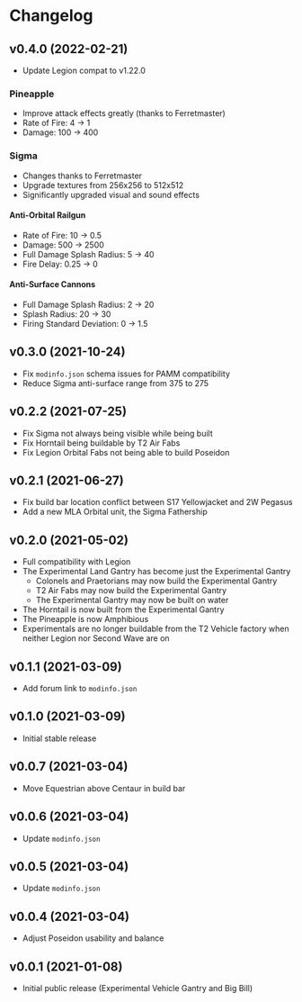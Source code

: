 # Changelog

## v0.4.0 (2022-02-21)
- Update Legion compat to v1.22.0

### Pineapple
- Improve attack effects greatly (thanks to Ferretmaster)
- Rate of Fire: 4 -> 1
- Damage: 100 -> 400

### Sigma
- Changes thanks to Ferretmaster
- Upgrade textures from 256x256 to 512x512
- Significantly upgraded visual and sound effects
#### Anti-Orbital Railgun
- Rate of Fire: 10 -> 0.5
- Damage: 500 -> 2500
- Full Damage Splash Radius: 5 -> 40
- Fire Delay: 0.25 -> 0
#### Anti-Surface Cannons
- Full Damage Splash Radius: 2 -> 20
- Splash Radius: 20 -> 30
- Firing Standard Deviation: 0 -> 1.5

## v0.3.0 (2021-10-24)
- Fix `modinfo.json` schema issues for PAMM compatibility
- Reduce Sigma anti-surface range from 375 to 275

## v0.2.2 (2021-07-25)

- Fix Sigma not always being visible while being built
- Fix Horntail being buildable by T2 Air Fabs
- Fix Legion Orbital Fabs not being able to build Poseidon

## v0.2.1 (2021-06-27)

- Fix build bar location conflict between S17 Yellowjacket and 2W Pegasus
- Add a new MLA Orbital unit, the Sigma Fathership

## v0.2.0 (2021-05-02)

- Full compatibility with Legion
- The Experimental Land Gantry has become just the Experimental Gantry
  - Colonels and Praetorians may now build the Experimental Gantry
  - T2 Air Fabs may now build the Experimental Gantry
  - The Experimental Gantry may now be built on water
- The Horntail is now built from the Experimental Gantry
- The Pineapple is now Amphibious
- Experimentals are no longer buildable from the T2 Vehicle factory when neither Legion nor Second Wave are on

## v0.1.1 (2021-03-09)

- Add forum link to `modinfo.json`

## v0.1.0 (2021-03-09)

- Initial stable release

## v0.0.7 (2021-03-04)

- Move Equestrian above Centaur in build bar

## v0.0.6 (2021-03-04)

- Update `modinfo.json`

## v0.0.5 (2021-03-04)

- Update `modinfo.json`

## v0.0.4 (2021-03-04)

- Adjust Poseidon usability and balance

## v0.0.1 (2021-01-08)

- Initial public release (Experimental Vehicle Gantry and Big Bill)